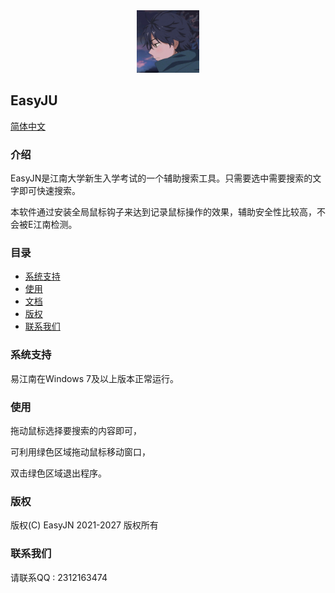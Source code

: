 <div align=center>
<img src="/image/logo.jpg"/ width="100">
</div>

## EasyJU

[ 简体中文](/README.md)

### 介绍

EasyJN是江南大学新生入学考试的一个辅助搜索工具。只需要选中需要搜索的文字即可快速搜索。

本软件通过安装全局鼠标钩子来达到记录鼠标操作的效果，辅助安全性比较高，不会被E江南检测。

### 目录

  - [系统支持](#系统支持)
  - [使用](#使用)
  - [文档](#文档)
  - [版权](#版权)
  - [联系我们](#联系我们)

### 系统支持

易江南在Windows 7及以上版本正常运行。

### 使用

拖动鼠标选择要搜索的内容即可，

可利用绿色区域拖动鼠标移动窗口，

双击绿色区域退出程序。

### 版权

版权(C) EasyJN 2021-2027 版权所有

### 联系我们

请联系QQ : 2312163474




